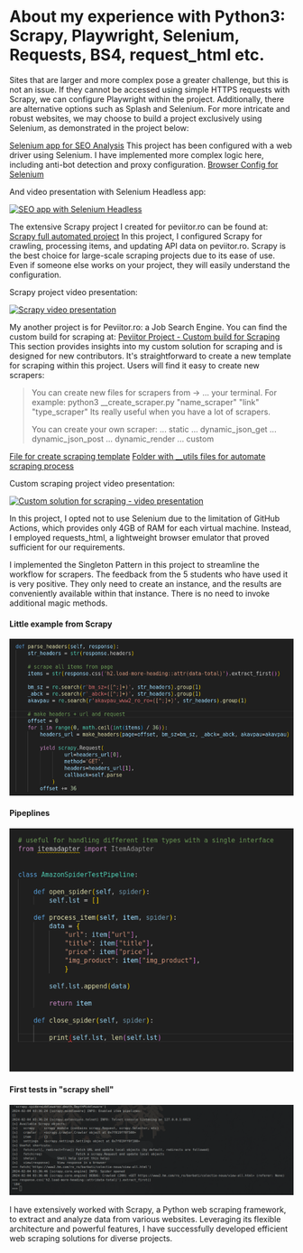 # About my experience with Python3: Scrapy, Playwright, Selenium, Requests, BS4, request_html etc.

Sites that are larger and more complex pose a greater challenge, but this is not an issue. If they cannot be accessed
using simple HTTPS requests with Scrapy, we can configure Playwright within the project. Additionally, there are alternative
options such as Splash and Selenium. For more intricate and robust websites, we may choose to build a project exclusively using 
Selenium, as demonstrated in the project below:

[Selenium app for SEO Analysis](https://github.com/andreireporter13/SEO-1st-page-Google-data-scrape)
This project has been configured with a web driver using Selenium. I have implemented more complex logic 
here, including anti-bot detection and proxy configuration.
[Browser Config for Selenium](https://github.com/andreireporter13/SEO-1st-page-Google-data-scrape/blob/SEO-1st-page-Google-data-scrape/browser_settings/browser_settings_file.py)

And video presentation with Selenium Headless app:

[![SEO app with Selenium Headless](https://i.ytimg.com/vi/44cThvaa3Jw/hqdefault.jpg)](https://www.youtube.com/watch?v=44cThvaa3Jw&t=687s "SEO APP + Selenium Headless")

The extensive Scrapy project I created for peviitor.ro can be found at:
[Scrapy full automated project](https://github.com/peviitor-ro/Scrapy_peviitor_jobs)
In this project, I configured Scrapy for crawling, processing items, and updating API data on peviitor.ro.
Scrapy is the best choice for large-scale scraping projects due to its ease of use. Even if someone
else works on your project, they will easily understand the configuration.

Scrapy project video presentation:

[![Scrapy video presentation](https://i.ytimg.com/vi/i_fkt29UuPs/hqdefault.jpg)](https://www.youtube.com/watch?v=i_fkt29UuPs&t=4s "Scrapy Project")

My another project is for Peviitor.ro: a Job Search Engine. You can find the custom build for scraping at:
[Peviitor Project - Custom build for Scraping](https://github.com/peviitor-ro/Scrapers_start_with_digi)
This section provides insights into my custom solution for scraping and is designed for new contributors.
It's straightforward to create a new template for scraping within this project. Users will find it easy to create new scrapers:

>  You can create new files for scrapers from ->
>  ... your terminal. For example:
>  python3 __create_scraper.py "name_scraper" "link" "type_scraper"
>  Its really useful when you have a lot of scrapers.
>
>  You can create your own scraper:
>  ... static
>  ... dynamic_json_get
>  ... dynamic_json_post
>  ... dynamic_render
>  ... custom

[File for create scraping template](https://github.com/peviitor-ro/Scrapers_start_with_digi/blob/main/new_sites/__create_scraper.py)
[Folder with __utils files for automate scraping process](https://github.com/peviitor-ro/Scrapers_start_with_digi/tree/main/new_sites/__utils)

Custom scraping project video presentation:

[![Custom solution for scraping - video presentation](https://i.ytimg.com/vi/icoCA8it9zw/hqdefault.jpg)](https://www.youtube.com/watch?v=icoCA8it9zw&t=351s "Custom Scraping Project")

In this project, I opted not to use Selenium due to the limitation of GitHub Actions, which provides only 4GB of RAM for each virtual machine.
Instead, I employed requests_html, a lightweight browser emulator that proved sufficient for our requirements.
 
I implemented the Singleton Pattern in this project to streamline the workflow for scrapers. The feedback from the 5 students who have used
it is very positive. They only need to create an instance, and the results are conveniently available within that instance. 
There is no need to invoke additional magic methods.

#### Little example from Scrapy
![Scrapy](./project_photo/photo_presentation.png)

#### Pipeplines
![Pipelines](./project_photo/pipelines.png)

#### First tests in "scrapy shell"
![Scrapy Shell](./project_photo/scrapy_shell.png)

I have extensively worked with Scrapy, a Python web scraping framework, to extract and analyze 
data from various websites. Leveraging its flexible architecture and powerful features, I have 
successfully developed efficient web scraping solutions for diverse projects.
